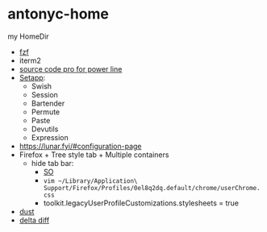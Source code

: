 # antonyc-home
my HomeDir

* [fzf](https://github.com/junegunn/fzf)
* iterm2
* [source code pro for power line](https://github.com/powerline/fonts/tree/master/SourceCodePro)
* [Setapp](https://my.setapp.com/):
   * Swish
   * Session
   * Bartender
   * Permute
   * Paste
   * Devutils
   * Expression
* https://lunar.fyi/#configuration-page
* Firefox + Tree style tab + Multiple containers 
  * hide tab bar:
    * [SO](https://superuser.com/questions/1268732/how-to-hide-tab-bar-tabstrip-in-firefox-57-quantum) 
    * `vim ~/Library/Application\ Support/Firefox/Profiles/0el8q2dq.default/chrome/userChrome.css`
    * toolkit.legacyUserProfileCustomizations.stylesheets = true
* [dust](https://github.com/bootandy/dust)
* [delta diff](https://github.com/dandavison/delta)
